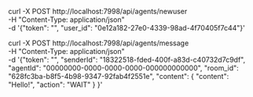 curl -X POST http://localhost:7998/api/agents/newuser \
     -H "Content-Type: application/json" \
     -d '{"token": "<bearer token>", "user_id": "0e12a182-27e0-4339-98ad-4f70405f7c44"}'

curl -X POST http://localhost:7998/api/agents/message \
     -H "Content-Type: application/json" \
     -d '{"token": "<bearer token>", "senderId": "18322518-fded-400f-a83d-c40732d7c9df", "agentId": "00000000-0000-0000-0000-000000000000", "room_id": "628fc3ba-b8f5-4b98-9347-92fab4f2551e", "content": { "content": "Hello!", "action": "WAIT" } }'